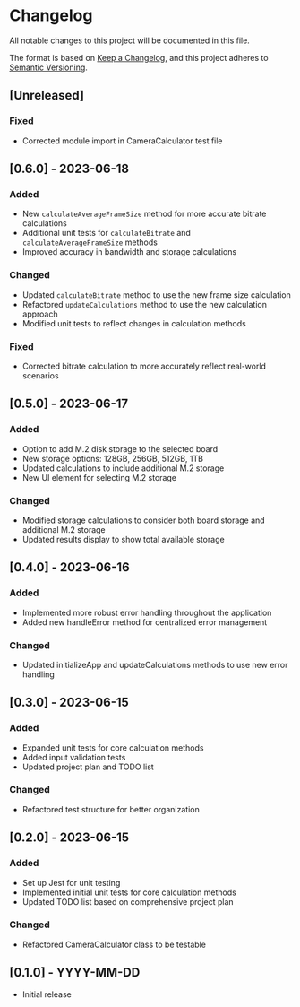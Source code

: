 # Changelog

All notable changes to this project will be documented in this file.

The format is based on [Keep a Changelog](https://keepachangelog.com/en/1.0.0/),
and this project adheres to [Semantic Versioning](https://semver.org/spec/v2.0.0.html).

## [Unreleased]
### Fixed
- Corrected module import in CameraCalculator test file

## [0.6.0] - 2023-06-18

### Added
- New `calculateAverageFrameSize` method for more accurate bitrate calculations
- Additional unit tests for `calculateBitrate` and `calculateAverageFrameSize` methods
- Improved accuracy in bandwidth and storage calculations

### Changed
- Updated `calculateBitrate` method to use the new frame size calculation
- Refactored `updateCalculations` method to use the new calculation approach
- Modified unit tests to reflect changes in calculation methods

### Fixed
- Corrected bitrate calculation to more accurately reflect real-world scenarios

## [0.5.0] - 2023-06-17

### Added
- Option to add M.2 disk storage to the selected board
- New storage options: 128GB, 256GB, 512GB, 1TB
- Updated calculations to include additional M.2 storage
- New UI element for selecting M.2 storage

### Changed
- Modified storage calculations to consider both board storage and additional M.2 storage
- Updated results display to show total available storage

## [0.4.0] - 2023-06-16

### Added
- Implemented more robust error handling throughout the application
- Added new handleError method for centralized error management

### Changed
- Updated initializeApp and updateCalculations methods to use new error handling

## [0.3.0] - 2023-06-15

### Added
- Expanded unit tests for core calculation methods
- Added input validation tests
- Updated project plan and TODO list

### Changed
- Refactored test structure for better organization

## [0.2.0] - 2023-06-15

### Added
- Set up Jest for unit testing
- Implemented initial unit tests for core calculation methods
- Updated TODO list based on comprehensive project plan

### Changed
- Refactored CameraCalculator class to be testable

## [0.1.0] - YYYY-MM-DD
- Initial release
